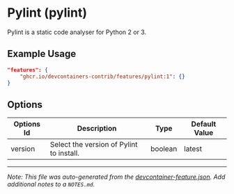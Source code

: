
# Pylint (pylint)

Pylint is a static code analyser for Python 2 or 3.

## Example Usage

```json
"features": {
    "ghcr.io/devcontainers-contrib/features/pylint:1": {}
}
```

## Options

| Options Id | Description | Type | Default Value |
|-----|-----|-----|-----|
| version | Select the version of Pylint to install. | boolean | latest |



---

_Note: This file was auto-generated from the [devcontainer-feature.json](https://github.com/devcontainers-contrib/features/blob/main/src/pylint/devcontainer-feature.json).  Add additional notes to a `NOTES.md`._
